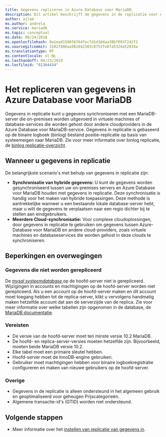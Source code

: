```yaml
---
title: Gegevens repliceren in Azure Database voor MariaDB.
description: Dit artikel beschrijft de gegevens in de replicatie voor Azure Database voor MariaDB.
author: ajlam
ms.author: andrela
ms.service: mariadb
ms.topic: conceptual
ms.date: 09/24/2018
ms.openlocfilehash: 0a1ead1580f6764fec7d1d18daa38bf093f242f2
ms.sourcegitcommit: 3102f886aa962842303c8753fe8fa5324a52834a
ms.translationtype: MT
ms.contentlocale: nl-NL
ms.lasthandoff: 04/23/2019
ms.locfileid: "61364434"
---
```

# <a name="replicate-data-into-azure-database-for-mariadb"></a>Het repliceren van gegevens in Azure Database voor MariaDB

Gegevens in replicatie kunt u gegevens synchroniseren met een MariaDB-server die on-premises worden uitgevoerd in virtuele machines of database-services die worden gehost door andere cloudproviders in de Azure Database voor MariaDB-service. Gegevens in replicatie is gebaseerd op de binaire logboek (binlog) bestand positie-replicatie op basis van systeemeigen naar MariaDB. Zie voor meer informatie over binlog replicatie, de [binlog replicatie-overzicht](https://mariadb.com/kb/en/library/replication-overview/).

## <a name="when-to-use-data-in-replication"></a>Wanneer u gegevens in replicatie
De belangrijkste scenario's met behulp van gegevens in replicatie zijn:

- **Synchronisatie van hybride gegevens:** U kunt de gegevens worden gesynchroniseerd tussen uw on-premises servers en Azure Database voor MariaDB houden met gegevens in replicatie. Deze synchronisatie is handig voor het maken van hybride toepassingen. Deze methode is aantrekkelijke wanneer u een bestaande lokale database-server hebt, maar u wilt de gegevens te verplaatsen naar een regio dichter bij te stellen aan eindgebruikers.
- **Meerdere Cloud-synchronisatie:** Voor complexe cloudoplossingen, door gegevens in replicatie te gebruiken om gegevens tussen Azure-Database voor MariaDB en andere cloud-providers, zoals virtuele machines en databaseservices die worden gehost in deze clouds te synchroniseren.

## <a name="limitations-and-considerations"></a>Beperkingen en overwegingen

### <a name="data-not-replicated"></a>Gegevens die niet worden gerepliceerd
De [ *mysql systeemdatabase* ](https://mariadb.com/kb/en/library/the-mysql-database-tables/) op de hoofd-server niet is gerepliceerd. Wijzigingen in accounts en machtigingen op de hoofd-server worden niet gerepliceerd. Als u een account op de hoofd-server maken en dit account moet toegang hebben tot de replica-server, klikt u vervolgens handmatig maken hetzelfde account dat aan de serverzijde van de replica. Zie voor meer informatie over welke tabellen zijn opgenomen in de database, de [MariaDB documentatie](https://mariadb.com/kb/en/library/the-mysql-database-tables/).

### <a name="requirements"></a>Vereisten
- De versie van de hoofd-server moet ten minste versie 10.2 MariaDB.
- De hoofd- en replica-server-versies moeten hetzelfde zijn. Bijvoorbeeld, moeten beide MariaDB versie 10.2.
- Elke tabel moet een primaire sleutel hebben.
- Hoofd-server moet de InnoDB-engine gebruiken.
- Gebruiker moet machtigingen hebben voor binaire logboekregistratie configureren en maken van nieuwe gebruikers op de hoofd-server.

### <a name="other"></a>Overige
- Gegevens in de replicatie is alleen ondersteund in het algemeen gebruik en geoptimaliseerd voor geheugen Prijscategorieën.
- Algemene transactie-id's (GTID) worden niet ondersteund.

## <a name="next-steps"></a>Volgende stappen
- Meer informatie over het [instellen van replicatie van gegevens in](howto-data-in-replication.md).
